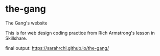 # the-gang
 The Gang's website
 
This is for web design coding practice from Rich Armstrong's lesson in Skillshare.

final output: https://sarahrchl.github.io/the-gang/
